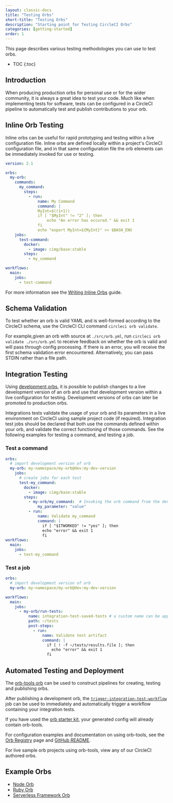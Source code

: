 ```yaml
---
layout: classic-docs
title: "Testing Orbs"
short-title: "Testing Orbs"
description: "Starting point for Testing CircleCI Orbs"
categories: [getting-started]
order: 1
---
```


This page describes various testing methodologies you can use to test orbs.

* TOC
{:toc}

## Introduction

When producing production orbs for personal use or for the wider community, it is always a great idea to test your code. Much like when implementing tests for software, tests can be configured in a CircleCI pipeline to automatically test and publish contributions to your orb.

## Inline Orb Testing

Inline orbs can be useful for rapid prototyping and testing within a live configuration file. Inline orbs are defined locally within a project's CircleCI configuration file, and in that same configuration file the orb elements can be immediately invoked for use or testing.

```yaml
version: 2.1

orbs:
  my-orb:
    commands:
      my_command:
        steps:
          - run:
              name: My Command
              command: |
              MyInt=$((1+1))
              if [ "$MyInt" != "2" ]; then
                  echo "An error has occured." && exit 1
              fi
              echo "export MyInt=${MyInt}" >> $BASH_ENV
    jobs:
      test-command:
        docker:
          - image: cimg/base:stable
        steps:
          - my_command

workflows:
  main:
    jobs:
      - test-command

```

For more information see the [Writing Inline Orbs]({{site.baseurl}}/2.0/reusing-config/#writing-inline-orbs) guide.

## Schema Validation

To test whether an orb is valid YAML and is well-formed according to the CircleCI schema, use the CircleCI CLI command `circleci orb validate`.

For example,given an orb with source at `./src/orb.yml`, run `circleci orb validate ./src/orb.yml` to receive feedback on whether the orb is valid and will pass through config processing. If there is an error, you will receive the first schema validation error encountered. Alternatively, you can pass STDIN rather than a file path.

## Integration Testing

Using [development orbs]({{site.baseurl}}/2.0/orb-concepts/#development-orbs), it is possible to publish changes to a live development version of an orb and use that development version within a live configuration for testing. Development versions of orbs can later be promoted to production orbs.

Integrations tests validate the usage of your orb and its parameters in a live environment on CircleCI using sample project code (if required). Integration test jobs should be declared that both use the commands defined within your orb, and validate the correct functioning of those commands. See the following examples for testing a command, and testing a job.

### Test a command

```yaml
orbs:
  # import development version of orb
  my-orb: my-namespace/my-orb@dev:my-dev-version
    jobs:
      # create jobs for each test
      test-my_command:
        docker:
          - image: cimg/base:stable
        steps:
          - my-orb/my_command:  # Invoking the orb command from the development orb
              my_parameter: "value"
          - run:
              name: Validate my_command
              command: |
                if [ "$ITWORKED" != "yes" ]; then
                echo "error" && exit 1
                fi
workflows:
  main:
    jobs:
      - test-my_command
```

### Test a job

```yaml
orbs:
  # import development version of orb
  my-orb: my-namespace/my-orb@dev:my-dev-version

workflows:
  main:
    jobs:
      - my-orb/run-tests:
          name: integration-test-saved-tests # a custom name can be applied if desired.
          path: ~/tests
          post-steps:
            - run:
                name: Validate test artifact
                command: |
                  if [ ! -f ~/tests/results.file ]; then
                    echo "error" && exit 1
                  fi
```


## Automated Testing and Deployment

The [orb-tools orb](https://circleci.com/orbs/registry/orb/circleci/orb-tools) can be used to construct pipelines for creating, testing and publishing orbs.

After publishing a development orb, the [`trigger-integration-test-workflow`](https://circleci.com/orbs/registry/orb/circleci/orb-tools#usage-orb-dev-workflows) job can be used to immediately and automatically trigger a workflow containing your integration tests.

If you have used the [orb starter kit](https://github.com/CircleCI-Public/orb-starter-kit), your generated config will already contain orb-tools.

For configuration examples and documentation on using orb-tools, see the [Orb Registry](https://circleci.com/orbs/registry/orb/circleci/orb-tools) page and [GitHub README](https://github.com/CircleCI-Public/orb-tools-orb).

For live sample orb projects using orb-tools, view any of our CircleCI authored orbs.

## Example Orbs

* [Node Orb](https://github.com/circleci-public/node-orb)
* [Ruby Orb](https://github.com/CircleCI-Public/ruby-orb)
* [Serverless Framework Orb](https://github.com/CircleCI-Public/serverless-framework-orb)
